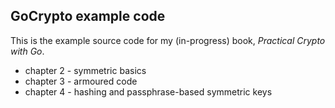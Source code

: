 ## GoCrypto example code

This is the example source code for my (in-progress) book,
*Practical Crypto with Go*.

* chapter 2 - symmetric basics
* chapter 3 - armoured code
* chapter 4 - hashing and passphrase-based symmetric keys
